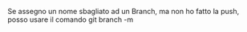 Se assegno un nome sbagliato ad un Branch, ma non ho fatto la push, posso usare il comando git branch -m <nome errato> <nuovo nome>